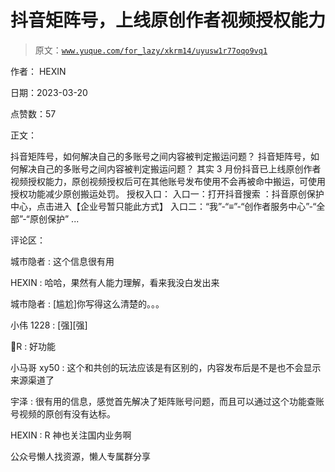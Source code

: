# 抖音矩阵号，上线原创作者视频授权能力

> 原文：[`www.yuque.com/for_lazy/xkrm14/uyusw1r77oqo9vq1`](https://www.yuque.com/for_lazy/xkrm14/uyusw1r77oqo9vq1)

作者： HEXIN

日期：2023-03-20

点赞数：57

正文：

抖音矩阵号，如何解决自己的多账号之间内容被判定搬运问题？ 抖音矩阵号，如何解决自己的多账号之间内容被判定搬运问题？ 其实 3 月份抖音已上线原创作者视频授权能力，原创视频授权后可在其他账号发布使用不会再被命中搬运，可使用授权功能减少原创搬运处罚。 授权入口： 入口一：打开抖音搜索 ：抖音原创保护中心，点击进入【企业号暂只能此方式】 入口二：“我”-“≡”-“创作者服务中心”-“全部”-“原创保护” ...

评论区：

城市隐者 : 这个信息很有用

HEXIN : 哈哈，果然有人能力理解，看来我没白发出来

城市隐者 : [尴尬]你写得这么清楚的。。。

小伟 1228 : [强][强]

🌈R : 好功能

小马哥 xy50 : 这个和共创的玩法应该是有区别的，内容发布后是不是也不会显示来源渠道了

宇泽 : 很有用的信息，感觉首先解决了矩阵账号问题，而且可以通过这个功能查账号视频的原创有没有达标。

HEXIN : R 神也关注国内业务啊

公众号懒人找资源，懒人专属群分享


